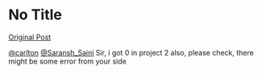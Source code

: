 # No Title

[Original Post](https://discourse.onlinedegree.iitm.ac.in/t/169029/530)

<p><a class="mention" href="/u/carlton">@carlton</a> <a class="mention" href="/u/saransh_saini">@Saransh_Saini</a> Sir, i got 0 in project 2 also, please check, there might be some error from your side</p>